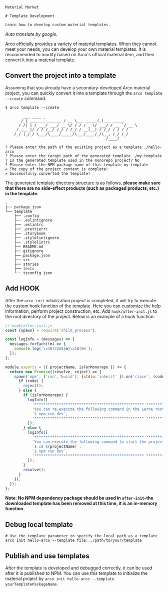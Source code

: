 `````
Material Market

# Template Development

Learn how to develop custom material templates.
`````

*Auto translate by google.*

Arco officially provides a variety of material templates. When they cannot meet your needs, you can develop your own material templates. It is recommended to modify based on Arco's official material item, and then convert it into a material template.

## **Convert the project into a template**

Assuming that you already have a secondary-developed Arco material project, you can quickly convert it into a template through the `arco template --create` command.

```
$ arco template --create

        ___ ____ _
       / | ______________ / __ \___ _____(_)___ _____
      / /| | / ___/ ___/ __ \/ / / / _ \/ ___/ / __ `/ __ \
     / ___ |/ / / /__/ /_/ / /_/ / __(__) / /_/ / / / /
    /_/ |_/_/ \___/\____/_____/\___/____/_/\__, /_/ /_/
                                             /____/

? Please enter the path of the existing project as a template ./hello-arco
? Please enter the target path of the generated template ./my-template
? Is the generated template used in the monorepo project? No
? Please enter the NPM package name of this template my-template
✔ The copy of the project content is complete!
✔ Successfully converted the template!
```

The generated template directory structure is as follows, **please make sure that there are no side-effect products (such as packaged products, etc.) in the template**:

```
.
├── package.json
└── template
    ├── .config
    ├── .eslintignore
    ├── .eslintrc
    ├── .prettierrc
    ├── .storybook
    ├── .stylelintignore
    ├── .stylelintrc
    ├── README.md
    ├── gitignore
    ├── package.json
    ├── src
    ├── stories
    ├── tests
    └── tsconfig.json
```

## **Add HOOK**

After the `arco init` initialization project is completed, it will try to execute the custom hook function of the template. Here you can customize the help information, perform project construction, etc. Add `hook/after-init.js` to the root directory of the project. Below is an example of a hook function:

```javascript
// hook/after-init.js
const {spawn} = require('child_process');

const logInfo = (messages) => {
  messages.forEach((m) => {
    console.log(`\x1B[32m${m}\x1B[0m`);
  });
};

module.exports = ({ projectName, isForMonorepo }) => {
  return new Promise((resolve, reject) => {
    spawn('npm', ['run','build'], {stdio:'inherit' }).on('close', (code) => {
      if (code) {
        reject();
      } else {
        if (isForMonorepo) {
          logInfo([
            '************************************************* *****************',
            'You can re-execute the following command in the Lerna root directory to preview all items',
            `$ npm run dev`,
            '************************************************* *****************',
          ]);
        } else {
          logInfo([
            '************************************************* *****************',
            'You can execute the following command to start the project',
            `$ cd ${projectName}`,
            `$ npm run dev`,
            '************************************************* *****************',
          ]);
        }
        resolve();
      }
    });
  });
};
```

**Note: No NPM dependency package should be used in `after-init`-the downloaded template has been removed at this time, it is an in-memory function.**

## **Debug local template**

```
# Use the template parameter to specify the local path as a template
arco init hello-arco --template file:../path/to/your/template
```

## **Publish and use templates**

After the template is developed and debugged correctly, it can be used after it is published to NPM. You can use this template to initialize the material project by `arco init hello-arco --template yourTemplatePackageName`.
